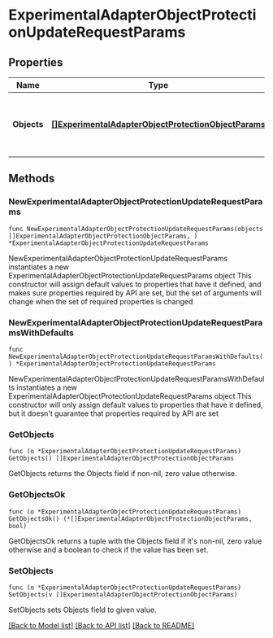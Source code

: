 # ExperimentalAdapterObjectProtectionUpdateRequestParams

## Properties

Name | Type | Description | Notes
------------ | ------------- | ------------- | -------------
**Objects** | [**[]ExperimentalAdapterObjectProtectionObjectParams**](ExperimentalAdapterObjectProtectionObjectParams.md) | Specifies the objects to be included in the Object Protection. | 

## Methods

### NewExperimentalAdapterObjectProtectionUpdateRequestParams

`func NewExperimentalAdapterObjectProtectionUpdateRequestParams(objects []ExperimentalAdapterObjectProtectionObjectParams, ) *ExperimentalAdapterObjectProtectionUpdateRequestParams`

NewExperimentalAdapterObjectProtectionUpdateRequestParams instantiates a new ExperimentalAdapterObjectProtectionUpdateRequestParams object
This constructor will assign default values to properties that have it defined,
and makes sure properties required by API are set, but the set of arguments
will change when the set of required properties is changed

### NewExperimentalAdapterObjectProtectionUpdateRequestParamsWithDefaults

`func NewExperimentalAdapterObjectProtectionUpdateRequestParamsWithDefaults() *ExperimentalAdapterObjectProtectionUpdateRequestParams`

NewExperimentalAdapterObjectProtectionUpdateRequestParamsWithDefaults instantiates a new ExperimentalAdapterObjectProtectionUpdateRequestParams object
This constructor will only assign default values to properties that have it defined,
but it doesn't guarantee that properties required by API are set

### GetObjects

`func (o *ExperimentalAdapterObjectProtectionUpdateRequestParams) GetObjects() []ExperimentalAdapterObjectProtectionObjectParams`

GetObjects returns the Objects field if non-nil, zero value otherwise.

### GetObjectsOk

`func (o *ExperimentalAdapterObjectProtectionUpdateRequestParams) GetObjectsOk() (*[]ExperimentalAdapterObjectProtectionObjectParams, bool)`

GetObjectsOk returns a tuple with the Objects field if it's non-nil, zero value otherwise
and a boolean to check if the value has been set.

### SetObjects

`func (o *ExperimentalAdapterObjectProtectionUpdateRequestParams) SetObjects(v []ExperimentalAdapterObjectProtectionObjectParams)`

SetObjects sets Objects field to given value.



[[Back to Model list]](../README.md#documentation-for-models) [[Back to API list]](../README.md#documentation-for-api-endpoints) [[Back to README]](../README.md)


